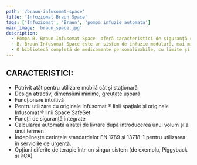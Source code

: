 ```yaml
---
path: '/braun-infusomat-space'
title: 'Infuziomat Braun Space'
tags: ['Infuziomat', 'Braun', 'pompa infuzie automata']
main_image: 'braun_space.jpg'
description:
  - Pompa B. Braun Infusomat Space  oferă caracteristici de siguranță care protejează atât pacienții, cât și personalul medical.
  - B. Braun Infusomat Space este un sistem de infuzie modulară, mai mic, mai ușor și mai ușor de manipulat decât orice altă configurație existentă.
  - O bibliotecă completă de medicamente personalizabile, cu limite și setări personalizate pentru medicamente individuale ajută la o ședere ușoară și sigură în spital.
---
```


## CARACTERISTICI:

- Potrivit atât pentru utilizare mobilă cât și staționară
- Design atractiv, dimensiuni minime, greutate ușoară
- Funcționare intuitivă
- Pentru utilizare cu originale Infusomat ® linii spațiale și originale Infusomat ® linii Space SafeSet
- Funcții de siguranță integrate
- Calcularea automată a ratei de livrare după introducerea unui volum și a unui termen
- Îndeplinește cerințele standardelor EN 1789 și 13718-1 pentru utilizarea în serviciile de urgență.
- Opțiuni diferite de terapie într-un singur sistem (de exemplu, Piggyback și PCA)
